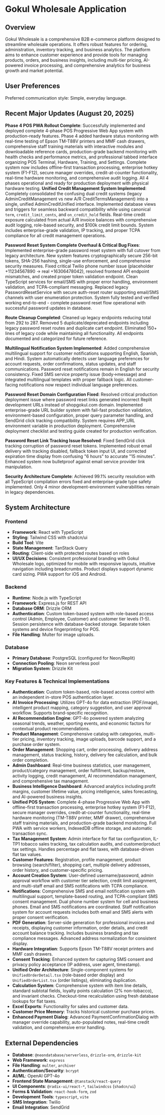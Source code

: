 # Gokul Wholesale Application

## Overview
Gokul Wholesale is a comprehensive B2B e-commerce platform designed to streamline wholesale operations. It offers robust features for ordering, administration, inventory tracking, and business analytics. The platform aims to enhance customer experience and provide tools for managing products, orders, and business insights, including multi-tier pricing, AI-powered invoice processing, and comprehensive analytics for business growth and market potential.

## User Preferences
Preferred communication style: Simple, everyday language.

## Recent Major Updates (August 20, 2025)

**Phase 4 POS PWA Rollout Complete**: Successfully implemented and deployed complete 4-phase POS Progressive Web App system with production-ready features. Phase 4 added hardware status monitoring with real-time testing of Epson TM-T88V printers and MMF cash drawers, comprehensive staff training materials with interactive modules and downloadable reference cards, production-grade backend monitoring with health checks and performance metrics, and professional tabbed interface organizing POS Terminal, Hardware, Training, and Settings. Complete system now includes offline-first transaction processing, enterprise hotkey system (F1-F12), secure manager overrides, credit-at-counter functionality, real-time hardware monitoring, and comprehensive audit logging. All 4 phases operational and ready for production deployment with physical hardware testing.
**Unified Credit Management System Implemented**: Completely consolidated the confusing dual credit systems (legacy AdminCreditManagement vs new A/R CreditTermsManagement) into a single, unified AdminCreditUnified interface. Implemented database views and triggers for seamless backward compatibility while using canonical `term`, `credit_limit_cents`, and `on_credit_hold` fields. Real-time credit exposure calculated from actual A/R invoice balances with comprehensive audit logging, role-based security, and $100k credit limit bounds. System includes enterprise-grade validation, IP tracking, and proper TCPA compliance for all credit management operations.

**Password Reset System Complete Overhaul & Critical Bug Fixes**: Implemented enterprise-grade password reset system with full cutover from legacy architecture. New system features cryptographically secure 256-bit tokens, SHA-256 hashing, single-use enforcement, and comprehensive security measures. Fixed critical Twilio phone number issue (placeholder +11234567890 → real +16306478042), resolved frontend API endpoint mismatches, and created proper token validation endpoint. Clean TypeScript services for email/SMS with proper error handling, environment validation, and TCPA-compliant messaging. Replaced legacy PasswordResetService with secure auth-reset router supporting email/SMS channels with user enumeration protection. System fully tested and verified working end-to-end - complete password reset flow operational with successful password updates in database.

**Route Cleanup Completed**: Cleaned up legacy endpoints reducing total from 292 to 287. Removed 5 duplicate/deprecated endpoints including legacy password reset routes and duplicate cart endpoint. Eliminated 150+ lines of legacy code while maintaining all functionality. All endpoints documented and categorized for future reference.

**Multilingual Notification System Implemented**: Added comprehensive multilingual support for customer notifications supporting English, Spanish, and Hindi. System automatically detects user language preferences for account requests, order confirmations, status updates, and staff communications. Password reset notifications remain in English for security consistency. Fixed SMS service property issue (body→message) and integrated multilingual templates with proper fallback logic. All customer-facing notifications now respect individual language preferences.

**Password Reset Domain Configuration Fixed**: Resolved critical production deployment issue where password reset links generated incorrect Replit development URLs instead of shopgokul.com domain. Implemented enterprise-grade URL builder system with fail-fast production validation, environment-based configuration, proper query parameter handling, and SendGrid click tracking compatibility. System requires APP_URL environment variable in production deployment. Comprehensive deployment checklist and testing guide created for production verification.

**Password Reset Link Tracking Issue Resolved**: Fixed SendGrid click tracking corruption of password reset tokens. Implemented robust email delivery with tracking disabled, fallback token input UI, and corrected expiration time display from confusing "6 hours" to accurate "15 minutes". Enhanced system now bulletproof against email service provider link manipulation.

**Security Architecture Complete**: Achieved 99.1% security resolution with all TypeScript compilation errors fixed and enterprise-grade type safety implemented. Only 4 minor development-environment vulnerabilities remain in legacy dependencies.

## System Architecture

### Frontend
- **Framework**: React with TypeScript
- **Styling**: Tailwind CSS with shadcn/ui
- **Build Tool**: Vite
- **State Management**: TanStack Query
- **Routing**: Client-side with protected routes based on roles
- **UI/UX Decisions**: Consistent professional branding with Gokul Wholesale logo, optimized for mobile with responsive layouts, intuitive navigation including breadcrumbs. Product displays support dynamic card sizing. PWA support for iOS and Android.

### Backend
- **Runtime**: Node.js with TypeScript
- **Framework**: Express.js for REST API
- **Database ORM**: Drizzle ORM
- **Authentication**: Custom token-based system with role-based access control (Admin, Employee, Customer) and customer tier levels (1-5). Session persistence with database-backed storage. Separate token systems and device fingerprinting for POS.
- **File Handling**: Multer for image uploads.

### Database
- **Primary Database**: PostgreSQL (configured for Neon/Replit)
- **Connection Pooling**: Neon serverless pool
- **Migration System**: Drizzle Kit

### Key Features & Technical Implementations
- **Authentication**: Custom token-based, role-based access control with an independent in-store POS authentication layer.
- **AI Invoice Processing**: Utilizes GPT-4o for data extraction (PDF/image), intelligent product mapping, category suggestion, and user approval workflow. Supports brand-specific recognition.
- **AI Recommendation Engine**: GPT-4o powered system analyzing seasonal trends, weather, sporting events, and economic factors for contextual product recommendations.
- **Product Management**: Comprehensive catalog with categories, multi-tier pricing, inventory tracking, image uploads, barcode support, and a purchase order system.
- **Order Management**: Shopping cart, order processing, delivery address management, status tracking, history, delivery fee calculation, and bulk order completion.
- **Admin Dashboard**: Real-time business statistics, user management, product/category management, order fulfillment, backup/restore, activity logging, credit management, AI recommendation management, and comprehensive tax management.
- **Business Intelligence Dashboard**: Advanced analytics including profit margins, customer lifetime value, pricing intelligence, sales forecasting, and AI-powered business insights.
- **Unified POS System**: Complete 4-phase Progressive Web App with offline-first transaction processing, enterprise hotkey system (F1-F12), secure manager overrides, credit-at-counter functionality, real-time hardware monitoring (TM-T88V printer, MMF drawer), comprehensive staff training materials, and production-grade backend monitoring. Full PWA with service workers, IndexedDB offline storage, and automatic transaction sync.
- **Tax Management System**: Admin interface for flat tax configuration, IL-TP1 tobacco sales tracking, tax calculation audits, and customer/product tax settings. Handles percentage and flat taxes, with database-driven flat tax values.
- **Customer Features**: Registration, profile management, product browsing (search/filter), shopping cart, multiple delivery addresses, order history, and customer-specific pricing.
- **Account Creation System**: User-defined username/password, admin approval workflow with customer tier selection, credit limit assignment, and multi-staff email and SMS notifications with TCPA compliance.
- **Notifications**: Comprehensive SMS and email notification system with multilingual support, template-based routing, and TCPA-compliant SMS consent management. Dual phone number system for cell and business phones. Email and SMS notifications are coordinated. Staff notification system for account requests includes both email and SMS alerts with proper consent verification.
- **PDF Generation**: Server-side generation for professional invoices and receipts, displaying customer information, order details, and credit account balance tracking. Includes business branding and tax compliance messages. Advanced address normalization for consistent display.
- **Hardware Integration**: Supports Epson TM-T88V receipt printers and MMF cash drawers.
- **Consent Tracking**: Enhanced system for capturing SMS consent and privacy policy acceptance (IP address, user agent, timestamp).
- **Unified Order Architecture**: Single-component systems for `UnifiedOrderDetail.tsx` (role-based order display) and `UnifiedOrderList.tsx` (order listings), eliminating duplication.
- **Calculation System**: Comprehensive system with item line details, standard subtotal fields, loyalty points calculation (2% non-tobacco), and invariant checks. Checkout-time recalculation using fresh database lookups for flat taxes.
- **Excel Exports**: Functionality for sales and customer data.
- **Customer Price Memory**: Tracks historical customer purchase prices.
- **Enhanced Payment Dialog**: Advanced PaymentConfirmationDialog with manager override capability, auto-populated notes, real-time credit validation, and comprehensive error handling.

## External Dependencies

- **Database**: `@neondatabase/serverless`, `drizzle-orm`, `drizzle-kit`
- **Web Framework**: `express`
- **File Handling**: `multer`, `archiver`
- **Authentication/Security**: `bcrypt`
- **AI/ML**: OpenAI GPT-4o
- **Frontend State Management**: `@tanstack/react-query`
- **UI Components**: `@radix-ui/react-*`, `tailwindcss` (`shadcn/ui`)
- **Forms & Validation**: `react-hook-form`, `zod`
- **Development Tools**: `typescript`, `vite`
- **SMS Integration**: Twilio
- **Email Integration**: SendGrid